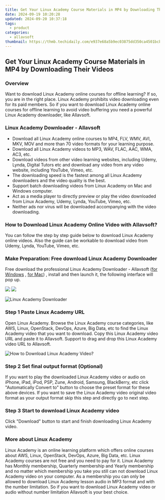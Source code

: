 ```yaml
---
title: Get Your Linux Academy Course Materials in MP4 by Downloading Their Videos
date: 2024-09-19 10:20:28
updated: 2024-09-20 10:37:18
tags:
  - product
categories:
  - allavsoft
thumbnail: https://thmb.techidaily.com/e937e68a5b9ec03875dd350ca4501bcb740dbcf769458408d36b67b305252021.jpg
---
```


## Get Your Linux Academy Course Materials in MP4 by Downloading Their Videos

### Overview

Want to download Linux Academy online courses for offline learning? If so, you are in the right place. Linux Academy prohibits video downloading even for its paid members. So if you want to download Linux Academy online courses for offline learning to avoid video buffering you need a powerful Linux Academy downloader, like Allavsoft.

### Linux Academy Downloader - Allavsoft

* Download all Linux Academy online courses to MP4, FLV, WMV, AVI, MKV, MOV and more than 70 video formats for your learning purpose.
* Download all Linux Academy videos to MP3, WAV, FLAC, AAC, WMA, AC3, etc.
* Download videos from other video learning websites, including Udemy, Lynda, Digital Tutors etc and download any video from any video website, including YouTube, Vimeo, etc.
* The downloading speed is the fastest among all Linux Academy downloaders and the video quality is the best.
* Support batch downloading videos from Linux Academy on Mac and Windows computer.
* Act as a media player to directly preview or play the video downloaded from Linux Academy, Udemy, Lynda, YouTube, Vimeo, etc.
* Neither ads nor virus will be downloaded accompanying with the video downloading.

### How to Download Linux Academy Online Video with Allavsoft?

You can follow the step by step guide below to download Linux Academy online videos. Also the guide can be workable to download video from Udemy, Lynda, YouTube, Vimeo, etc.

### Make Preparation: Free download Linux Academy Downloader

Free download the professional Linux Academy Downloader - Allavsoft ([for Windows](https://tools.techidaily.com/allavsoft/products/) , [for Mac](https://tools.techidaily.com/allavsoft/products/)) , install and then launch it, the following interface will pop up.

[![](https://www.allavsoft.com/how-to/../images/how-to/free-download-win.jpg)](https://tools.techidaily.com/allavsoft/products/) [![](https://www.allavsoft.com/how-to/../images/how-to/free-download-mac.jpg)](https://tools.techidaily.com/allavsoft/products/)

![Linux Academy Downloader](https://www.allavsoft.com/how-to/../images/allavsoft/screen-shot-600.jpg)

### Step 1 Paste Linux Academy URL

Open Linux Academy. Browse the Linux Academy course categories, like AWS, Linux, OpenStack, DevOps, Azure, Big Data, etc to find the Linux Academy video that you want to download. Copy this Linux Academy video URL and paste it to Allavsoft. Support to drag and drop this Linux Academy video URL to Allavsoft.

![How to Download Linux Academy Video?](https://www.allavsoft.com/how-to/../images/how-to/download-rtmp-video/download-rtmp-video.jpg)

### Step 2 Set final output format (Optional)

If you want to play the downloaded Linux Academy video or audio on iPhone, iPad, iPod, PSP, Zune, Android, Samsung, BlackBerry, etc click "Automatically Convert to" button to choose the preset format for these above devices. If you want to save the Linux Academy video original video format as your output format skip this step and directly go to next step.

### Step 3 Start to download Linux Academy video

Click "Download" button to start and finish downloading Linux Academy video.

### More about Linux Academy

Linux Academy is an online learning platform which offers online courses about AWS, Linux, OpenStack, DevOps, Azure, Big Data, etc. Linux Academy courses are not free and you need to pay for it. Linux Academy has Monthly membership, Quarterly membership and Yearly membership and no matter which membership you take you still can not download Linux Academy video on your computer. As a membership you can only be allowed to download Linux Academy lesson audio in MP3 format and with the number limitation. So if you want to download Linux Academy video or audio without number limitation Allavsoft is your best choice.

<ins class="adsbygoogle"
     style="display:block"
     data-ad-format="autorelaxed"
     data-ad-client="ca-pub-7571918770474297"
     data-ad-slot="1223367746"></ins>



<ins class="adsbygoogle"
     style="display:block"
     data-ad-client="ca-pub-7571918770474297"
     data-ad-slot="8358498916"
     data-ad-format="auto"
     data-full-width-responsive="true"></ins>
